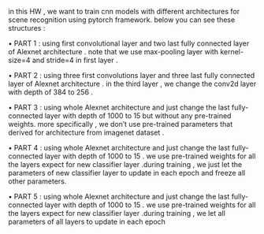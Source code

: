 in this HW ,  we want to train cnn models with different architectures for scene recognition using pytorch framework. below you can see these structures : 

• PART 1 : using first convolutional layer and two last fully connected layer of Alexnet
architecture . note that we use max-pooling layer with kernel-size=4 and stride=4 in first layer .

• PART 2 : using three first convolutions layer and three last fully connected layer of Alexnet
architecture . in the third layer , we change the conv2d layer with depth of 384 to 256 .

• PART 3 : using whole Alexnet architecture and just change the last fully-connected layer with
depth of 1000 to 15 but without any pre-trained weights. more specifically , we don’t use
pre-trained parameters that derived for architecture from imagenet dataset .

• PART 4 : using whole Alexnet architecture and just change the last fully-connected layer with
depth of 1000 to 15 . we use pre-trained weights for all the layers expect for new classifier layer
.during training , we just let the parameters of new classifier layer to update in each epoch and
freeze all other parameters.

• PART 5 : using whole Alexnet architecture and just change the last fully-connected layer with
depth of 1000 to 15 . we use pre-trained weights for all the layers expect for new classifier layer
.during training , we let all parameters of all layers to update in each epoch
